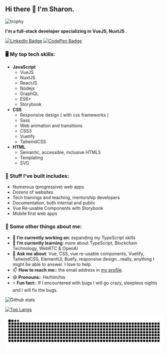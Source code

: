 ## Hi there 👋 I'm Sharon.

![trophy](https://github-trophies.vercel.app/?username=codefa&row=1&theme=radical&margin-w=8&rank=SECRET,SSS,SS,S,AAA,AA,A,B,C)

**I'm a full-stack developer specializing in VueJS, NuxtJS .**

<!-- <p align="center"> 
  <img src="https://profile-counter.glitch.me/codefa/count.svg" />
</p> -->

[![LinkedIn Badge](https://img.shields.io/badge/LinkedIn-Profile-informational?style=flat&logo=linkedin&logoColor=white&color=0D76A8)](https://www.linkedin.com/in/sharonshaju/)
[![CodePen Badge](https://img.shields.io/badge/CodePen-Profile-informational?style=flat&logo=codepen&logoColor=white&color=black)](https://codepen.io/sharon-the-encoder)

### 🖥️ My top tech skills:

* **JavaScript**
  * VueJS
  * NuxtJS
  * ReactJS
  * Nodejs
  * GraphQL
  * ES6+
  * Storybook
* **CSS**
  * Responsive design ( with css frameworks )
  * Sass
  * Web animation and transitions
  * CSS3
  * Vuetify
  * TailwindCSS
* **HTML**
  * Semantic, accessible, inclusive HTML5
  * Templating
  * SVG

### 🔨 Stuff I've built includes:
* Numerous (progressive) web apps
* Dozens of websites
* Tech trainings and teaching, mentorship developers
* Documentation, both internal and public
* Vue Re-usable Components with Storybook
* Mobile first web apps

### 📖 Some other things about me:
    
- 🔭 **I’m currently working on**: expanding my TypeScript skills
- 🌱 **I’m currently learning**: more about TypeScript, Blockchain Technology, WebRTC & OpenAI
- 💬 **Ask me about**: Vue, CSS, vue re-usable components, Vuetify, TailwindCSS, ElementUI, Buefy, responsive design…really, anything I might be able to answer. I love to help.
- 📫 **How to reach me:**: the email address in [my profile](https://github.com/codefa).
- 😄 **Pronouns:**: He/him/his
- ⚡ **Fun fact:**: If I encountered with bugs I will go crazy, sleepless nights and I will fix the bugs.

![Github stats](https://github-readme-stats-git-masterrstaa-rickstaa.vercel.app/api?username=codefa&show_icons=true&theme=tokyonight)


[![Top Langs](https://github-readme-stats-git-masterrstaa-rickstaa.vercel.app/api/top-langs/?username=codefa&layout=compact&theme=tokyonight)](https://github.com/codefa/github-readme-stats)


<img src="https://raw.githubusercontent.com/codefa/codefa/output/snake.svg" alt="Snake animation" />

###
